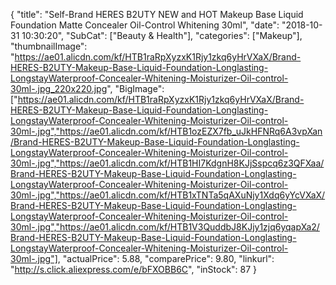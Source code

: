 {
	"title": "Self-Brand HERES B2UTY NEW and HOT Makeup Base Liquid Foundation Matte Concealer Oil-Control Whitening 30ml",
	"date": "2018-10-31 10:30:20",
	"SubCat": ["Beauty & Health"],
	"categories": ["Makeup"],
	"thumbnailImage": "https://ae01.alicdn.com/kf/HTB1raRpXyzxK1Rjy1zkq6yHrVXaX/Brand-HERES-B2UTY-Makeup-Base-Liquid-Foundation-Longlasting-LongstayWaterproof-Concealer-Whitening-Moisturizer-Oil-control-30ml-.jpg_220x220.jpg",
	"BigImage": ["https://ae01.alicdn.com/kf/HTB1raRpXyzxK1Rjy1zkq6yHrVXaX/Brand-HERES-B2UTY-Makeup-Base-Liquid-Foundation-Longlasting-LongstayWaterproof-Concealer-Whitening-Moisturizer-Oil-control-30ml-.jpg","https://ae01.alicdn.com/kf/HTB1ozEZX7fb_uJkHFNRq6A3vpXan/Brand-HERES-B2UTY-Makeup-Base-Liquid-Foundation-Longlasting-LongstayWaterproof-Concealer-Whitening-Moisturizer-Oil-control-30ml-.jpg","https://ae01.alicdn.com/kf/HTB1HI7KdgnH8KJjSspcq6z3QFXaa/Brand-HERES-B2UTY-Makeup-Base-Liquid-Foundation-Longlasting-LongstayWaterproof-Concealer-Whitening-Moisturizer-Oil-control-30ml-.jpg","https://ae01.alicdn.com/kf/HTB1xTNTa5qAXuNjy1Xdq6yYcVXaX/Brand-HERES-B2UTY-Makeup-Base-Liquid-Foundation-Longlasting-LongstayWaterproof-Concealer-Whitening-Moisturizer-Oil-control-30ml-.jpg","https://ae01.alicdn.com/kf/HTB1V3QuddbJ8KJjy1zjq6yqapXa2/Brand-HERES-B2UTY-Makeup-Base-Liquid-Foundation-Longlasting-LongstayWaterproof-Concealer-Whitening-Moisturizer-Oil-control-30ml-.jpg"],
	"actualPrice": 5.88,
	"comparePrice": 9.80,
	"linkurl": "http://s.click.aliexpress.com/e/bFXOBB6C",
	"inStock": 87
}
